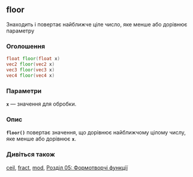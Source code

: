 ## floor
Знаходить і повертає найближче ціле число, яке менше або дорівнює параметру

### Оголошення
```glsl
float floor(float x)  
vec2 floor(vec2 x)  
vec3 floor(vec3 x)  
vec4 floor(vec4 x)
```

### Параметри
**```x```** — значення для обробки.

### Опис
**```floor()```** повертає значення, що дорівнює найближчому цілому числу, яке менше або дорівнює **`x`**.

<div class="simpleFunction" data="y = floor(x);"></div>

### Дивіться також
[ceil](/glossary/?lan=ua&search=ceil), [fract](/glossary/?lan=ua&search=fract), [mod](/glossary/?lan=ua&search=mod), [Розділ 05: Формотворчі функції](/05/?lan=ua)
